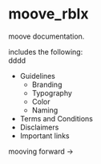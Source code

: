 # moove_rblx

moove documentation.

includes the following:  
dddd

- Guidelines
  - Branding
  - Typography
  - Color
  - Naming
- Terms and Conditions
- Disclaimers
- Important links

mooving forward →
